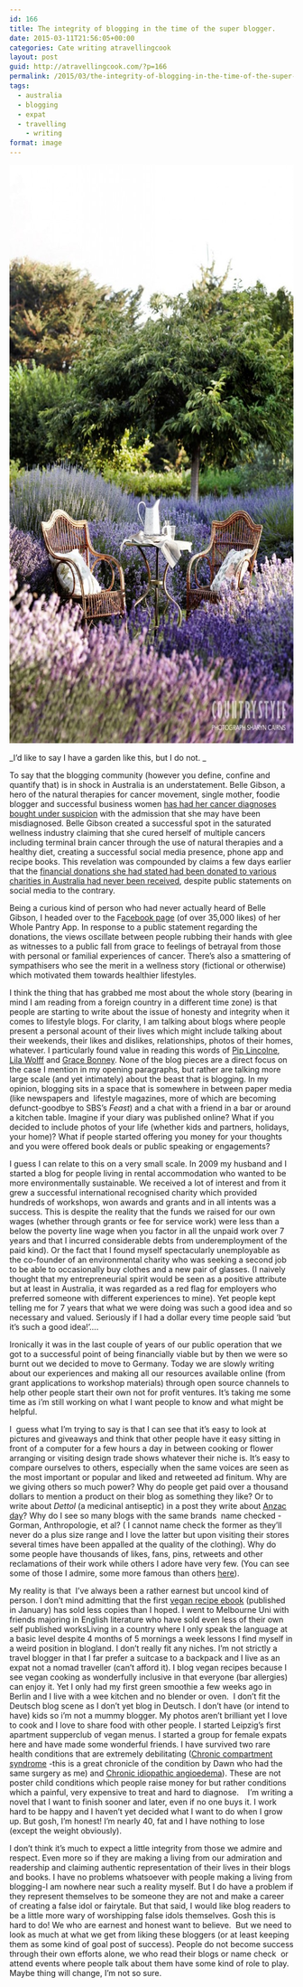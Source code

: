 ```yaml
---
id: 166
title: The integrity of blogging in the time of the super blogger.
date: 2015-03-11T21:56:05+00:00
categories: Cate writing atravellingcook
layout: post
guid: http://atravellingcook.com/?p=166
permalink: /2015/03/the-integrity-of-blogging-in-the-time-of-the-super-blogger.html
tags:
  - australia
  - blogging
  - expat
  - travelling
    - writing
format: image
---
```

_[<img class="alignnone size-large wp-image-187" src="/images/atc-migrate/2015/03/10841807_928212963889942_8731249480817064250_o-683x1024.jpg" alt="10841807_928212963889942_8731249480817064250_o" width="683" height="1024" />](/images/atc-migrate/2015/03/10841807_928212963889942_8731249480817064250_o.jpg)_

_I&#8217;d like to say I have a garden like this, but I do not. _



To say that the blogging community (however you define, confine and quantify that) is in shock in Australia is an understatement. Belle Gibson, a hero of the natural therapies for cancer movement, single mother, foodie blogger and successful business women [has had her cancer diagnoses bought under suspicion](http://www.theaustralian.com.au/business/mega-blogger-belle-gibson-casts-doubt-on-her-own-cancer-claims/story-e6frg8zx-1227255933051) with the admission that she may have been misdiagnosed. Belle Gibson created a successful spot in the saturated wellness industry claiming that she cured herself of multiple cancers including terminal brain cancer through the use of natural therapies and a healthy diet, creating a successful social media presence, phone app and recipe books. This revelation was compounded by claims a few days earlier that the [financial donations she had stated had been donated to various charities in Australia had never been received](http://www.smh.com.au/digital-life/digital-life-news/charity-money-promised-by-inspirational-health-app-developer-belle-gibson-not-handed-over-20150308-13xgqk.html), despite public statements on social media to the contrary.

Being a curious kind of person who had never actually heard of Belle Gibson, I headed over to the F[acebook page](https://www.facebook.com/thewholepantryapp/posts/465291736956451) (of over 35,000 likes) of her Whole Pantry App. In response to a public statement regarding the donations, the views oscillate between people rubbing their hands with glee as witnesses to a public fall from grace to feelings of betrayal from those with personal or familial experiences of cancer. There&#8217;s also a smattering of sympathisers who see the merit in a wellness story (fictional or otherwise) which motivated them towards healthier lifestyles.

I think the thing that has grabbed me most about the whole story (bearing in mind I am reading from a foreign country in a different time zone) is that people are starting to write about the issue of honesty and integrity when it comes to lifestyle blogs. For clarity, I am talking about blogs where people present a personal acount of their lives which might include talking about their weekends, their likes and dislikes, relationships, photos of their homes, whatever. I particularly found value in reading this words of [Pip Lincolne](http://meetmeatmikes.com/the-like-cycle-daydreamy-wanderlust/), [Lila Wolff](http://www.lilawolff.com/blog/the-pressure-to-perform-and-bitterness) and [Grace Bonney](http://www.designsponge.com/2015/03/negativityonline.html). None of the blog pieces are a direct focus on the case I mention in my opening paragraphs, but rather are talking more large scale (and yet intimately) about the beast that is blogging. In my opinion, blogging sits in a space that is somewhere in between paper media (like newspapers and  lifestyle magazines, more of which are becoming defunct-goodbye to SBS&#8217;s _Feast_) and a chat with a friend in a bar or around a kitchen table. Imagine if your diary was published online? What if you decided to include photos of your life (whether kids and partners, holidays, your home)? What if people started offering you money for your thoughts and you were offered book deals or public speaking or engagements?

I guess I can relate to this on a very small scale. In 2009 my husband and I started a blog for people living in rental accommodation who wanted to be more environmentally sustainable. We received a lot of interest and from it grew a successful international recognised charity which provided hundreds of workshops, won awards and grants and in all intents was a success. This is despite the reality that the funds we raised for our own wages (whether through grants or fee for service work) were less than a below the poverty line wage when you factor in all the unpaid work over 7 years and that I incurred considerable debts from underemployment of the paid kind). Or the fact that I found myself spectacularly unemployable as the co-founder of an environmental charity who was seeking a second job to be able to occasionally buy clothes and a new pair of glasses. (I naively thought that my entrepreneurial spirit would be seen as a positive attribute but at least in Australia, it was regarded as a red flag for employers who preferred someone with different experiences to mine). Yet people kept telling me for 7 years that what we were doing was such a good idea and so necessary and valued. Seriously if I had a dollar every time people said &#8216;but it&#8217;s such a good idea!&#8217;&#8230;.

Ironically it was in the last couple of years of our public operation that we got to a successful point of being financially viable but by then we were so burnt out we decided to move to Germany. Today we are slowly writing about our experiences and making all our resources available online (from grant applications to workshop materials) through open source channels to help other people start their own not for profit ventures. It&#8217;s taking me some time as i&#8217;m still working on what I want people to know and what might be helpful.

I  guess what I&#8217;m trying to say is that I can see that it&#8217;s easy to look at pictures and giveaways and think that other people have it easy sitting in front of a computer for a few hours a day in between cooking or flower arranging or visiting design trade shows whatever their niche is. It&#8217;s easy to compare ourselves to others, especially when the same voices are seen as the most important or popular and liked and retweeted ad finitum. Why are we giving others so much power? Why do people get paid over a thousand dollars to mention a product on their blog as something they like? Or to write about _Dettol_ (a medicinal antiseptic) in a post they write about [Anzac day](http://en.wikipedia.org/wiki/Anzac_Day)? Why do I see so many blogs with the same brands  name checked -Gorman, Anthropologie, et al? ( I cannot name check the former as they&#8217;ll never do a plus size range and I love the latter but upon visiting their stores several times have been appalled at the quality of the clothing). Why do some people have thousands of likes, fans, pins, retweets and other reclamations of their work while others I adore have very few. (You can see some of those I admire, some more famous than others [here](http://atravellingcook.com/2014/02/link-a-long-cates-insprirations.html)).

My reality is that  I&#8217;ve always been a rather earnest but uncool kind of person. I don&#8217;t mind admitting that the first [vegan recipe ebook](https://sellfy.com/p/2sEt/) (published in January) has sold less copies than I hoped. I went to Melbourne Uni with friends majoring in English literature who have sold even less of their own self published worksLiving in a country where I only speak the language at a basic level despite 4 months of 5 mornings a week lessons I find myself in a weird position in blogland. I don&#8217;t really fit any niches. I&#8217;m not strictly a travel blogger in that I far prefer a suitcase to a backpack and I live as an expat not a nomad traveller (can&#8217;t afford it). I blog vegan recipes because I see vegan cooking as wonderfully inclusive in that everyone (bar allergies) can enjoy it. Yet I only had my first green smoothie a few weeks ago in Berlin and I live with a wee kitchen and no blender or oven.  I don&#8217;t fit the Deutsch blog scene as I don&#8217;t yet blog in Deutsch. I don&#8217;t have (or intend to have) kids so i&#8217;m not a mummy blogger. My photos aren&#8217;t brilliant yet I love to cook and I love to share food with other people. I started Leipzig&#8217;s first apartment supperclub of vegan menus. I started a group for female expats here and have made some wonderful friends. I have survived two rare health conditions that are extremely debilitating ([Chronic compartment syndrome](http://www.google.de/imgres?imgurl=http%3A%2F%2F4.bp.blogspot.com%2F-SEvMJuRRVNw%2FTa92enRDDEI%2FAAAAAAAAARg%2FrdLx9Hp6UNI%2Fs1600%2Ffasciotomy.jpg&imgrefurl=http%3A%2F%2Fliving-with-compartment-syndrome.blogspot.com%2Fp%2Fwhat-is-fasciotomy.html&h=432&w=362&tbnid=VsWInVuzfu_6BM%3A&zoom=1&docid=ZROKDiPXVSWY7M&ei=e5sAVa-WNIXxULXKgUA&tbm=isch&iact=rc&uact=3&dur=906&page=1&start=0&ndsp=30&ved=0CDkQrQMwCA) -this is a great chronicle of the condition by Dawn who had the same surgery as me) and [Chronic idiopathic angioedema](http://www.dermnetnz.org/reactions/angioedema.html)). These are not poster child conditions which people raise money for but rather conditions which a painful, very expensive to treat and hard to diagnose.    I&#8217;m writing a novel that I want to finish sooner and later, even if no one buys it. I work hard to be happy and I haven&#8217;t yet decided what I want to do when I grow up. But gosh, I&#8217;m honest! I&#8217;m nearly 40, fat and I have nothing to lose (except the weight obviously).

I don&#8217;t think it&#8217;s much to expect a little integrity from those we admire and respect. Even more so if they are making a living from our admiration and readership and claiming authentic representation of their lives in their blogs and books. I have no problems whatsoever with people making a living from blogging-I am nowhere near such a reality myself. But I do have a problem if they represent themselves to be someone they are not and make a career of creating a false idol or fairytale. But that said, I would like blog readers to be a little more wary of worshipping false idols themselves. Gosh this is hard to do! We who are earnest and honest want to believe.  But we need to look as much at what we get from liking these bloggers (or at least keeping them as some kind of goal post of success). People do not become success through their own efforts alone, we who read their blogs or name check  or attend events where people talk about them have some kind of role to play. Maybe thing will change, I&#8217;m not so sure.